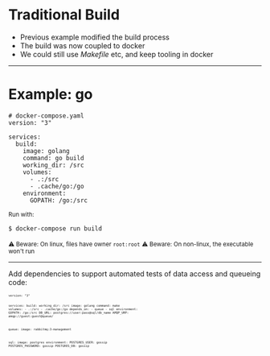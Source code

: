 # Traditional Build

- Previous example modified the build process
- The build was now coupled to docker
- We could still use _Makefile_ etc, and keep tooling in docker

---

# Example: go

```
# docker-compose.yaml
version: "3"

services:
  build:
    image: golang
    command: go build
    working_dir: /src
    volumes:
      - .:/src
      - .cache/go:/go
    environment:
      GOPATH: /go:/src
```

<small>Run with:</small>

```
$ docker-compose run build
```

<small class="fragment">⚠️  Beware: On linux, files have owner `root:root`</small>
<small class="fragment">⚠️  Beware: On non-linux, the executable won't run</small>

---

Add dependencies to support automated tests of data access and queueing code:

<div style="font-size: 0.5em">
<pre><code>version: "3"

services:
  build:
    working_dir: /src
    image: golang
    command: make
    volumes:
      - .:/src
      - .cache/go:/go
    depends_on:
      - queue
      - sql
    environment:
      GOPATH: /go:/src
      DB_URL: postgres://user:pass@sql/db_name
      AMQP_URP: amqp://guest:guest@queue/

  queue:
    image: rabbitmq:3-management

  sql:
    image: postgres
    environment:
      POSTGRES_USER: gossip
      POSTGRES_PASSWORD: gossip
      POSTGRES_DB: gossip
</div>

